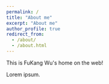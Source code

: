```yaml
---
permalink: /
title: "About me"
excerpt: "About me"
author_profile: true
redirect_from: 
  - /about/
  - /about.html
---
```


This is FuKang Wu's home on the web!


Lorem ipsum.
